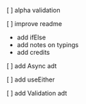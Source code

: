 [ ] alpha validation

[ ] improve readme
* add ifElse
* add notes on typings
* add credits

[ ] add Async adt

[ ] add useEither

[ ] add Validation adt
